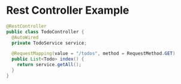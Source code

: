 # Rest Controller Example


```java
@RestController
public class TodoController {
  @AutoWired
  private TodoService service;

  @RequestMapping(value = "/todos", method = RequestMethod.GET)
  public List<Todo> index() {
    return service.getAll();
  }
}
```
